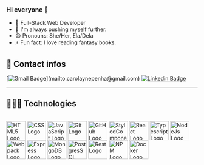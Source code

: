 ### Hi everyone 👋

- 🔭 Full-Stack Web Developer
- 🦋 I'm always pushing myself further.
- 😄 Pronouns: She/Her, Ela/Dela
- ⚡ Fun fact: I love reading fantasy books.

## 📱 Contact infos
[![Gmail Badge](https://img.shields.io/badge/-carolaynepenha@gmail.com-c14438?style=flat-square&logo=Gmail&logoColor=white&link=mailto:)](mailto:carolaynepenha@gmail.com)
[![Linkedin Badge](https://img.shields.io/badge/-CarolaynePenha-blue?style=flat-square&logo=Linkedin&logoColor=white&link=https://acesse.one/eQF8P)](https://acesse.one/eQF8P)

---

## 👩🏽‍💻 Technologies
<div/> 
  <br>
  <img alt="HTML5 Logo" align="center" height="50" src="https://cdn.jsdelivr.net/gh/devicons/devicon/icons/html5/html5-original.svg"/>
  <img alt="CSS Logo" align="center" height="50" src="https://cdn.jsdelivr.net/gh/devicons/devicon/icons/css3/css3-original.svg"/>
  <img alt="JavaScript Logo" align="center" height="50" src="https://cdn.jsdelivr.net/gh/devicons/devicon/icons/javascript/javascript-original.svg"/>
  <img alt="Git Logo" align="center" height="50" src="https://cdn.jsdelivr.net/gh/devicons/devicon/icons/git/git-original.svg" />
  <img alt="GitHub Logo" align="center" height="50" src="https://cdn.jsdelivr.net/gh/devicons/devicon/icons/github/github-original.svg" />   
  <img alt="StyledComponents Logo" align="center" height="50" src="https://styled-components.com/logo.png" />   
  <img alt="React Logo" align="center" height="50" src="https://cdn.jsdelivr.net/gh/devicons/devicon/icons/react/react-original.svg"/>
  <img alt="Typescript Logo" align="center" height="50" src="https://cdn.jsdelivr.net/gh/devicons/devicon/icons/typescript/typescript-plain.svg" />
  <img alt="NodeJs Logo" align="center" height="50" src="https://cdn.jsdelivr.net/gh/devicons/devicon/icons/nodejs/nodejs-original.svg" />
  <img alt="Webpack Logo" align="center" height="50" src="https://cdn.jsdelivr.net/gh/devicons/devicon/icons/webpack/webpack-original.svg" />
  <img alt="Express Logo" align="center" height="50" src="https://cdn.jsdelivr.net/gh/devicons/devicon/icons/express/express-original.svg" />
  <img alt="MongoDB Logo" align="center" height="50" src="https://cdn.jsdelivr.net/gh/devicons/devicon/icons/mongodb/mongodb-plain-wordmark.svg" />
  <img alt="PostgresSQL Logo" align="center" height="50" src="https://cdn.jsdelivr.net/gh/devicons/devicon/icons/postgresql/postgresql-plain-wordmark.svg" />
  <img alt="Rest Logo" align="center" height="50" src="https://driveneducation.zendesk.com/hc/article_attachments/4408960959501/img.png" />
  <img alt="NPM Logo" align="center" height="50" src="https://cdn.jsdelivr.net/gh/devicons/devicon/icons/npm/npm-original-wordmark.svg" />  
  <img alt="Docker Logo" align="center" height="50" src="https://cdn.jsdelivr.net/gh/devicons/devicon/icons/docker/docker-plain-wordmark.svg" />
</div>
